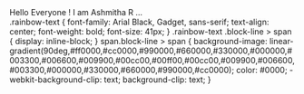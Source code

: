 <div class="rainbow-text">
    <span class="block-line"><span><span>H</span><span>e</span><span>l</span><span>l</span><span>o&nbsp;</span></span><span><span>E</span><span>v</span><span>e</span><span>r</span><span>y</span><span>o</span><span>n</span><span>e&nbsp;</span></span><span>!&nbsp;</span><span>I&nbsp;</span><span><span>a</span><span>m&nbsp;</span></span><span><span>A</span><span>s</span><span>h</span><span>m</span><span>i</span><span>t</span><span>h</span><span>a&nbsp;</span></span><span>R&nbsp;</span><span><span>.</span><span>.</span><span>.</span></span></span>
</div>
.rainbow-text {
    font-family: Arial Black, Gadget, sans-serif;
    text-align: center;
    font-weight: bold;
    font-size: 41px;
}
.rainbow-text .block-line > span {
    display: inline-block;
}
span.block-line > span {
    background-image: linear-gradient(90deg,#ff0000,#cc0000,#990000,#660000,#330000,#000000,#003300,#006600,#009900,#00cc00,#00ff00,#00cc00,#009900,#006600,#003300,#000000,#330000,#660000,#990000,#cc0000);
    color: #0000;
    -webkit-background-clip: text;
    background-clip: text;
}



